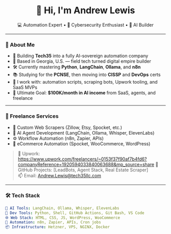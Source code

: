 <h1 align="center">👋 Hi, I'm Andrew Lewis</h1>
<p align="center">
  💻 Automation Expert • 🔐 Cybersecurity Enthusiast • 🚀 AI Builder
</p>

---

### 🧠 About Me

- 👷 Building **Tech35** into a fully AI-sovereign automation company  
- 📍 Based in Georgia, U.S. — field tech turned digital empire builder  
- 🛠 Currently mastering **Python**, **LangChain**, **Ollama**, and **n8n**  
- 📚 Studying for the **PCNSE**, then moving into **CISSP** and **DevOps** certs  
- 💬 I work with: automation scripts, scraping bots, Upwork tooling, and SaaS MVPs  
- 🎯 Ultimate Goal: **$100K/month in AI income** from SaaS, agents, and freelance

---

### 💼 Freelance Services

- 🔧 Custom Web Scrapers (Zillow, Etsy, Spocket, etc.)  
- 🤖 AI Agent Development (LangChain, Ollama, Whisper, ElevenLabs)  
- ⚙️ Workflow Automation (n8n, Zapier, APIs)  
- 🛒 eCommerce Automation (Spocket, WooCommerce, WordPress)

> 💼 Upwork: https://www.upwork.com/freelancers/~0153f37f90af7b4fd6?companyReference=1920594033840063688&mp_source=share
> 🧾 GitHub Projects: [LeadBots, Agent Stack, Real Estate Scraper]  
> 📫 Email: Andrew.Lewis@tech35llc.com  

---

### 🛠 Tech Stack

```yaml
🧠 AI Tools: LangChain, Ollama, Whisper, ElevenLabs  
🔧 Dev Tools: Python, Shell, GitHub Actions, Git Bash, VS Code  
🌐 Web Stack: HTML, CSS, JS, WordPress, WooCommerce  
🔁 Automation: n8n, Zapier, APIs, Cron jobs  
📦 Infrastructure: Hetzner, VPS, NGINX, Docker
